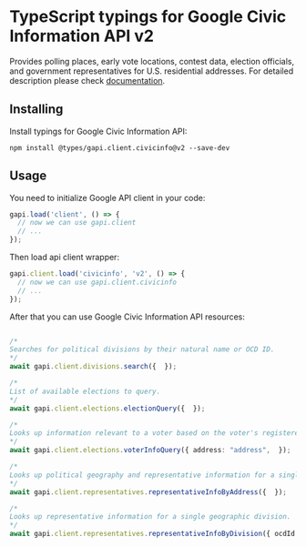 # TypeScript typings for Google Civic Information API v2

Provides polling places, early vote locations, contest data, election officials, and government representatives for U.S. residential addresses.
For detailed description please check [documentation](https://developers.google.com/civic-information).

## Installing

Install typings for Google Civic Information API:

```
npm install @types/gapi.client.civicinfo@v2 --save-dev
```

## Usage

You need to initialize Google API client in your code:

```typescript
gapi.load('client', () => {
  // now we can use gapi.client
  // ...
});
```

Then load api client wrapper:

```typescript
gapi.client.load('civicinfo', 'v2', () => {
  // now we can use gapi.client.civicinfo
  // ...
});
```



After that you can use Google Civic Information API resources:

```typescript

/*
Searches for political divisions by their natural name or OCD ID.
*/
await gapi.client.divisions.search({  });

/*
List of available elections to query.
*/
await gapi.client.elections.electionQuery({  });

/*
Looks up information relevant to a voter based on the voter's registered address.
*/
await gapi.client.elections.voterInfoQuery({ address: "address",  });

/*
Looks up political geography and representative information for a single address.
*/
await gapi.client.representatives.representativeInfoByAddress({  });

/*
Looks up representative information for a single geographic division.
*/
await gapi.client.representatives.representativeInfoByDivision({ ocdId: "ocdId",  });
```
